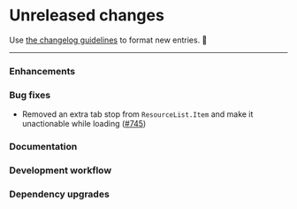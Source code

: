 # Unreleased changes

Use [the changelog guidelines](https://git.io/polaris-changelog-guidelines) to format new entries. 💜

---

### Enhancements

### Bug fixes

- Removed an extra tab stop from `ResourceList.Item` and make it unactionable while loading ([#745](https://github.com/Shopify/polaris-react/pull/745))

### Documentation

### Development workflow

### Dependency upgrades
